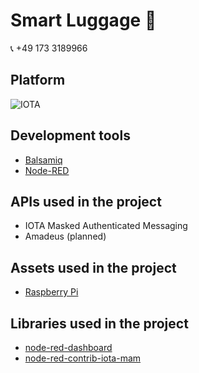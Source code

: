 # Smart Luggage :left_luggage:

:telephone_receiver: +49 173 3189966  

## Platform
![IOTA](https://upload.wikimedia.org/wikipedia/commons/thumb/a/ad/Iota_logo.png/320px-Iota_logo.png)

## Development tools
- [Balsamiq](https://balsamiq.com/)
- [Node-RED](https://nodered.org/)

## APIs used in the project
- IOTA Masked Authenticated Messaging
- Amadeus (planned)

## Assets used in the project
- [Raspberry Pi](https://www.raspberrypi.org/)

## Libraries used in the project
- [node-red-dashboard](https://github.com/node-red/node-red-dashboard)
- [node-red-contrib-iota-mam](https://gitlab.com/ouya/node-red-contrib-iota-mam)
